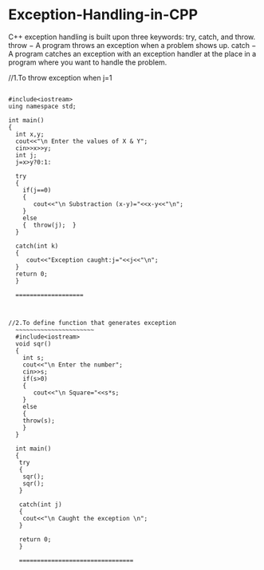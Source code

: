# Exception-Handling-in-CPP
C++ exception handling is built upon three keywords: try, catch, and throw. throw − A program throws an exception when a problem shows up. catch − A program catches an exception with an exception handler at the place in a program where you want to handle the problem.


//1.To throw exception when j=1
~~~~~~~~~~~~~~~~~~~~~~~~~~~~~~~~

#include<iostream>
uing namespace std;

int main()
{
  int x,y;
  cout<<"\n Enter the values of X & Y";
  cin>>x>>y;
  int j;
  j=x>y?0:1:
  
  try
  {
    if(j==0)
    {
       cout<<"\n Substraction (x-y)="<<x-y<<"\n";
    }
    else
    {  throw(j);  }
  }
  
  catch(int k)
  {
     cout<<"Exception caught:j="<<j<<"\n";
  }
  return 0;
  }
  
  ===================
  
  
  
//2.To define function that generates exception
  ~~~~~~~~~~~~~~~~~~~~~~
  #include<iostream>
  void sqr()
  {
    int s;
    cout<<"\n Enter the number";
    cin>>s;
    if(s>0)
    {
       cout<<"\n Square="<<s*s;
    }
    else
    {
    throw(s); 
    }
  }
  
  int main()
  {
   try
   {
    sqr();
    sqr();
   }
   
   catch(int j)
   {
    cout<<"\n Caught the exception \n";
   }
   
   return 0;
   }
   
   ================================
 
 
   
